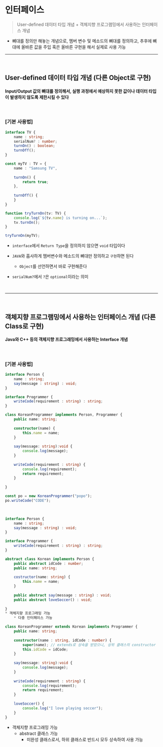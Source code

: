 # 인터페이스
> User-defined 데이터 타입 개념 + 객체지향 프로그램밍에서 사용하는 인터페이스 개념
* 뼈대를 정의만 해놓는 개념으로, 멤버 변수 및 메소드의 뼈대를 정의하고, 추후에 뼈대에 올바른 값을 주입 혹은 올바른 구현을 해서 실제로 사용 가능

<hr>
<br>

## User-defined 데이터 타입 개념 (다른 Object로 구현)

#### Input/Output 값의 뼈대를 정의해서, 실행 과정에서 예상하지 못한 값이나 데이터 타입이 발생하지 않도록 제한시킬 수 있다

<br>

### [기본 사용법]

```TypeScript
interface TV {
    name : string;
    serialNum? : number;
    turnOn() : boolean;
    turnOff();
}

const myTV : TV = {
    name : "Samsung TV",
    
    turnOn() {
        return true;
    },
    
    turnOff() {
    }
}

function tryTurnOn(tv: TV) {
    console.log(`${tv.name} is turning on...`);
    tv.turnOn();
}

tryTurnOn(myTV);

```
* `interface`에서 `Return Type`을 정의하지 않으면 `void` 타입이다

* `JAVA`와 흡사하게 멤버변수와 메소드의 뼈대만 정의하고 `구현`하면 된다
  * `Object`를 선언하면서 바로 구현해준다

* `serialNum?`에서 `?`은 `optional`이라는 의미

<br>
<hr>
<br>

## 객체지향 프로그램밍에서 사용하는 인터페이스 개념 (다른 Class로 구현)

#### Java와 C++ 등의 객체지향 프로그래밍에서 사용하는 Interface 개념

<br>

### [기본 사용법]

```TypeScript
interface Person {
    name : string;
    say(message : string) : void;
}

interface Programmer {
    writeCode(requirement : string) : string;
}

class KoreanProgrammer implements Person, Programmer {
    public name: string;
    
    constructor(name) {
        this.name = name;
    }
    
    say(message: string):void {
        console.log(message);
    }
    
    writeCode(requirement : string) {
        console.log(requirement);
        return requirement;
    }
    
}

const po = new KoreanProgrammer("popo");
po.writeCode("CODE");
```

<br>

```typescript
interface Person {
    name : string;
    say(message : string) : void;
}

interface Programmer {
    writeCode(requirement : string) : string;
}

abstract class Korean implements Person {
    public abstract idCode : number;
    public name: string;
    
    costructor(name: string) {
        this.name = name;
    }
    
    public abstract say(message : string) : void;
    public abstract loveSoccer() : void;
    
}
* 객체지향 프로그래밍 가능
    * 다중 인터페이스 가능

class KoreanProgrammer extends Korean implements Programmer {
    public name: string;
    
    constructor(name : string, idCode : number) {
        super(name); // extends로 상속을 받았으니, 상위 클래스의 constructor 함수를 호출해줘야 한다
        this.idCode = idCode;
    }
    
    say(message: string):void {
        console.log(message);
    }
    
    writeCode(requirement : string) {
        console.log(requirement);
        return requirement;
    }
    
    loveSoccer() {
        console.log("I love playing soccer");
    }
}
```

* 객체지향 프로그래밍 가능
    * abstract 클래스 가능
        * 미완성 클래스로서, 하위 클래스로 반드시 모두 상속하여 사용 가능
